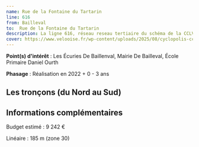 ```yaml
---
name: Rue de la Fontaine du Tartarin
line: 616
from: Bailleval
to:  Rue de la Fontaine du Tartarin 
description: La ligne 616, réseau reseau tertiaire du schéma de la CCLVD (tronçon 16) concerne Bailleval - Rue de la Fontaine du Tartarin
cover: https://www.velooise.fr/wp-content/uploads/2025/08/cyclopolis-cclvd-16.jpg
---
```


**Point(s) d'intérêt** : Les Écuries De Baillenval, Mairie De Bailleval, École Primaire Daniel Ourth

**Phasage** : Réalisation en 2022 + 0 - 3 ans

## Les tronçons (du Nord au Sud)

## Informations complémentaires

Budget estimé :  9 242 € 

Linéaire : 185 m (zone 30)

